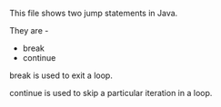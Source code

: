 This file shows two jump statements in Java.

They are -
- break 
- continue

break is used to exit a loop.

continue is used to skip a particular iteration in a loop.
